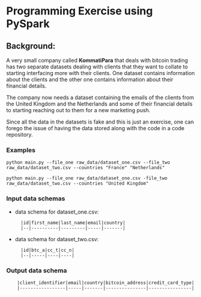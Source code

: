 # Programming Exercise using PySpark

## Background:
A very small company called **KommatiPara** that deals with bitcoin trading has two separate
datasets dealing with clients that they want to collate to starting interfacing more with
their clients. One dataset contains information about the clients and the other one contains
information about their financial details.

The company now needs a dataset containing the emails of the clients from the United Kingdom
and the Netherlands and some of their financial details to starting reaching out to them
for a new marketing push.

Since all the data in the datasets is fake and this is just an exercise,
one can forego the issue of having the data stored along with the code in a code repository.

### Examples
```
python main.py --file_one raw_data/dataset_one.csv --file_two raw_data/dataset_two.csv --countries "France" "Netherlands"

python main.py --file_one raw_data/dataset_one.csv -file_two raw_data/dataset_two.csv --countries "United Kingdom"
```

### Input data schemas
- data schema for dataset_one.csv:

        |id|first_name|last_name|email|country|
        |--|----------|---------|-----|-------|

- data schema for dataset_two.csv:

        |id|btc_a|cc_t|cc_n|
        |--|-----|----|----|

### Output data schema

        |client_identifier|email|country|bitcoin_address|credit_card_type|
        |-----------------|-----|-------|---------------|----------------|